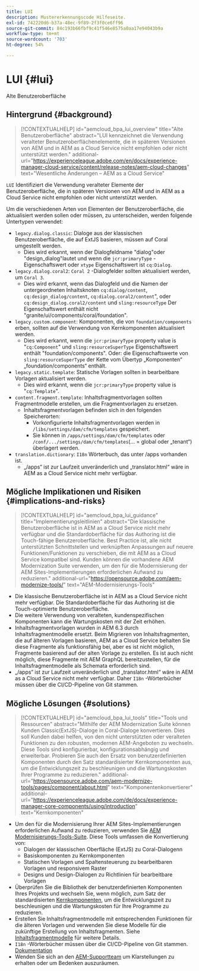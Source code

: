 ```yaml
---
title: LUI
description: Mustererkennungscode Hilfeseite.
exl-id: 742220d6-b37a-48ec-9f89-2f3f0ce6ff96
source-git-commit: 84c193b66fbf9c41f546e8575a0aa17e94043b9a
workflow-type: tm+mt
source-wordcount: '703'
ht-degree: 54%

---
```


# LUI {#lui}

Alte Benutzeroberfläche

## Hintergrund {#background}

>[!CONTEXTUALHELP]
>id="aemcloud_bpa_lui_overview"
>title="Alte Benutzeroberfläche"
>abstract="LUI kennzeichnet die Verwendung veralteter Benutzeroberflächenelemente, die in späteren Versionen von AEM und in AEM as a Cloud Service nicht empfohlen oder nicht unterstützt werden."
>additional-url="https://experienceleague.adobe.com/en/docs/experience-manager-cloud-service/content/release-notes/aem-cloud-changes" text="Wesentliche Änderungen – AEM as a Cloud Service"

`LUI`  Identifiziert die Verwendung veralteter Elemente der Benutzeroberfläche, die in späteren Versionen von AEM und in AEM as a Cloud Service nicht empfohlen oder nicht unterstützt werden.

Um die verschiedenen Arten von Elementen der Benutzeroberfläche, die aktualisiert werden sollen oder müssen, zu unterscheiden, werden folgende Untertypen verwendet:

* `legacy.dialog.classic`: Dialoge aus der klassischen Benutzeroberfläche, die auf ExtJS basieren, müssen auf Coral umgestellt werden.
   * Dies wird erkannt, wenn der Dialogfeldname &quot;dialog&quot;oder &quot;design_dialog&quot;lautet und wenn die `jcr:primaryType` -Eigenschaftswert oder `xtype` Eigenschaftswert ist `cq:Dialog`.
* `legacy.dialog.coral2`: `Coral 2` -Dialogfelder sollten aktualisiert werden, um `Coral 3`.
   * Dies wird erkannt, wenn das Dialogfeld und die Namen der untergeordneten Inhaltsknoten `cq:dialog/content`,
     `cq:design_dialog/content`, `cq:dialog.coral2/content`&quot;, oder `cq:design_dialog.coral2/content`
und `sling:resourceType` Der Eigenschaftswert enthält nicht &quot;granite/ui/components/coral/foundation&quot;.
* `legacy.custom.component`: Komponenten, die von `foundation/components` erben, sollten auf die Verwendung von Kernkomponenten aktualisiert werden.
   * Dies wird erkannt, wenn die `jcr:primaryType` property value is &quot;`cq:Component`&quot; und
     `sling:resourceSuperType` Eigenschaftswert enthält &quot;foundation/components&quot;. Oder: die
     Eigenschaftswerte von `sling:resourceSuperType` der Kette vom Übertyp „Komponenten“ „foundation/components“ enthält.
* `legacy.static.template`: Statische Vorlagen sollten in bearbeitbare Vorlagen aktualisiert werden.
   * Dies wird erkannt, wenn die `jcr:primaryType` property value is &quot;`cq:Template`&quot;.
* `content.fragment.template`: Inhaltsfragmentvorlagen sollten Fragmentmodelle erstellen, um die Fragmentvorlagen zu ersetzen.
   * Inhaltsfragmentvorlagen befinden sich in den folgenden Speicherorten:
      * Vorkonfigurierte Inhaltsfragmentvorlagen werden in `/libs/settings/dam/cfm/templates` gespeichert.
      * Sie können in `/apps/settings/dam/cfm/templates` oder `/conf/.../settings/dam/cfm/templates`(... = global oder „tenant“) überlagert werden.
* `translation.dictionary`: `I18n` Wörterbuch, das unter /apps vorhanden ist.
   * „/apps“ ist zur Laufzeit unveränderlich und „translator.html“ wäre in AEM as a Cloud Service nicht mehr verfügbar.

## Mögliche Implikationen und Risiken {#implications-and-risks}

>[!CONTEXTUALHELP]
>id="aemcloud_bpa_lui_guidance"
>title="Implementierungsleitlinien"
>abstract="Die klassische Benutzeroberfläche ist in AEM as a Cloud Service nicht mehr verfügbar und die Standardoberfläche für das Authoring ist die Touch-fähige Benutzeroberfläche. Best Practice ist, alle nicht unterstützten Schnittstellen und verknüpften Anpassungen auf neuere Funktionen/Funktionen zu verschieben, die mit AEM as a Cloud Service kompatibel sind. Kunden können die vorhandene AEM Modernization Suite verwenden, um den für die Modernisierung der AEM Sites-Implementierungen erforderlichen Aufwand zu reduzieren."
>additional-url="https://opensource.adobe.com/aem-modernize-tools/" text="AEM-Modernisierungs-Tools"

* Die klassische Benutzeroberfläche ist in AEM as a Cloud Service nicht mehr verfügbar. Die Standardoberfläche für das Authoring ist die Touch-optimierte Benutzeroberfläche.
* Die weitere Verwendung von veralteten, kundenspezifischen Komponenten kann die Wartungskosten mit der Zeit erhöhen.
* Inhaltsfragmentvorlagen wurden in AEM 6.3 durch Inhaltsfragmentmodelle ersetzt. Beim Migrieren von Inhaltsfragmenten, die auf älteren Vorlagen basieren, AEM as a Cloud Service behalten Sie diese Fragmente als funktionsfähig bei, aber es ist nicht möglich, Fragmente basierend auf der alten Vorlage zu erstellen. Es ist auch nicht möglich, diese Fragmente mit AEM GraphQL bereitzustellen, für die Inhaltsfragmentmodelle als Schemata erforderlich sind.
* „/apps“ ist zur Laufzeit unveränderlich und „translator.html“ wäre in AEM as a Cloud Service nicht mehr verfügbar. Daher `I18n` -Wörterbücher müssen über die CI/CD-Pipeline von Git stammen.

## Mögliche Lösungen {#solutions}

>[!CONTEXTUALHELP]
>id="aemcloud_bpa_lui_tools"
>title="Tools und Ressourcen"
>abstract="Mithilfe der AEM Modernization Suite können Kunden Classic(ExtJS)-Dialoge in Coral-Dialoge konvertieren. Dies soll Kunden dabei helfen, von den nicht unterstützten oder veralteten Funktionen zu den robusten, modernen AEM-Angeboten zu wechseln. Diese Tools sind konfigurierbar, konfigurationsabhängig und erweiterbar. Probieren Sie auch den Ersatz von benutzerdefinierten Komponenten durch den Satz standardisierter Kernkomponenten aus, um die Entwicklungszeit zu beschleunigen und die Wartungskosten Ihrer Programme zu reduzieren."
>additional-url="https://opensource.adobe.com/aem-modernize-tools/pages/component/about.html" text="Komponentenkonvertierer"
>additional-url="https://experienceleague.adobe.com/de/docs/experience-manager-core-components/using/introduction" text="Kernkomponenten"

* Um den für die Modernisierung Ihrer AEM Sites-Implementierungen erforderlichen Aufwand zu reduzieren, verwenden Sie [AEM Modernisierungs-Tools-Suite](https://opensource.adobe.com/aem-modernize-tools/). Diese Tools umfassen die Konvertierung von:
   * Dialogen der klassischen Oberfläche (ExtJS) zu Coral-Dialogenn
   * Basiskomponenten zu Kernkomponenten
   * Statischen Vorlagen und Spaltensteuerung zu bearbeitbaren Vorlagen und responsivem Raster
   * Designs und Design-Dialogen zu Richtlinien für bearbeitbare Vorlagen
* Überprüfen Sie die Bibliothek der benutzerdefinierten Komponenten Ihres Projekts und wechseln Sie, wenn möglich, zum Satz der standardisierten [Kernkomponenten](https://experienceleague.adobe.com/de/docs/experience-manager-core-components/using/introduction), um die Entwicklungszeit zu beschleunigen und die Wartungskosten für Ihre Programme zu reduzieren.
* Erstellen Sie Inhaltsfragmentmodelle mit entsprechenden Funktionen für die älteren Vorlagen und verwenden Sie diese Modelle für die zukünftige Erstellung von Inhaltsfragmenten. Siehe [Inhaltsfragmentmodelle](https://experienceleague.adobe.com/en/docs/experience-manager-65/content/assets/content-fragments/content-fragments-models) für weitere Details.
* `I18n` -Wörterbücher müssen über die CI/CD-Pipeline von Git stammen. [Dokumentation](https://experienceleague.adobe.com/en/docs/experience-manager-cloud-service/content/release-notes/aem-cloud-changes#apps-libs-immutable)
* Wenden Sie sich an den [AEM-Supportteam](https://helpx.adobe.com/de/enterprise/using/support-for-experience-cloud.html) um Klarstellungen zu erhalten oder um Bedenken auszuräumen.
